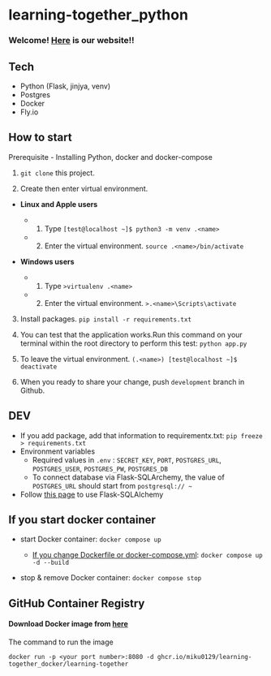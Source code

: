 # learning-together_python

### Welcome! [Here](https://learning-together.fly.dev/) is our website!!  

## Tech 

- Python (Flask, jinjya, venv)
- Postgres
- Docker 
- Fly.io


## How to start 

Prerequisite - Installing Python, docker and docker-compose

1. `git clone` this project. 

2. Create then enter virtual environment. <br>

  * __Linux and Apple users__
    * 1. Type `[test@localhost ~]$ python3 -m venv .<name>` 
    * 2. Enter the virtual environment. `source .<name>/bin/activate`
  
  * __Windows users__
    * 1. Type `>virtualenv .<name>` 
    * 2. Enter the virtual environment. `>.<name>\Scripts\activate`
  
3. Install packages. `pip install -r requirements.txt`

4. You can test that the application works.Run this command on your terminal within the root directory to perform this test: `python app.py`

5. To leave the virtual environment. `(.<name>) [test@localhost ~]$ deactivate`

6. When you ready to share your change, push `development` branch in Github. 

DEV
--

- If you add package, add that information to requirementx.txt: `pip freeze > requirements.txt`
- Environment variables
  - Required values in `.env` : `SECRET_KEY`, `PORT`, `POSTGRES_URL`, `POSTGRES_USER`, `POSTGRES_PW`, `POSTGRES_DB`
  - To connect database via Flask-SQLArchemy, the value of `POSTGRES_URL` should start from `postgresql:// ~ `
- Follow [this page](https://flask-migrate.readthedocs.io/en/latest/) to use Flask-SQLAlchemy

## If you start docker container

- start Docker container: `docker compose up` 
  - [If you change Dockerfile or docker-compose.yml](https://qiita.com/nasuB7373/items/523f1392d87dffb5521d): `docker compose up -d --build`
  
- stop & remove Docker container: `docker compose stop`


## GitHub Container Registry 

#### Download Docker image from [here](https://github.com/users/miku0129/packages/container/package/learning-together_docker%2Flearning-together)

The command to run the image 
```
docker run -p <your port number>:8080 -d ghcr.io/miku0129/learning-together_docker/learning-together
```

